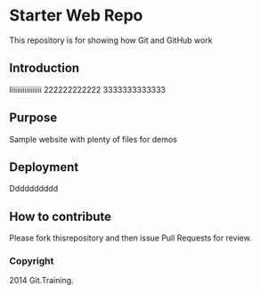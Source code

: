 # Starter Web Repo

This repository is for showing how Git and GitHub work

## Introduction

Iiiiiiiiiiiiiiiii 222222222222 3333333333333

## Purpose

Sample website with plenty of files for demos

## Deployment

Dddddddddd

## How to contribute

Please fork thisrepository and then issue Pull Requests for review.

### Copyright

2014 Git.Training.
